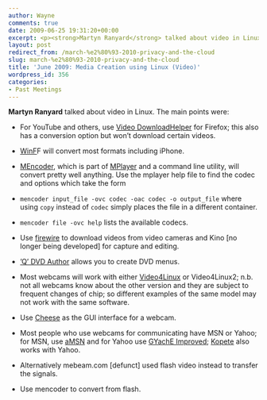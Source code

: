 ```yaml
---
author: Wayne
comments: true
date: 2009-06-25 19:31:20+00:00
excerpt: <p><strong>Martyn Ranyard</strong> talked about video in Linux.</p>
layout: post
redirect_from: /march-%e2%80%93-2010-privacy-and-the-cloud
slug: march-%e2%80%93-2010-privacy-and-the-cloud
title: 'June 2009: Media Creation using Linux (Video)'
wordpress_id: 356
categories:
- Past Meetings
---
```


**Martyn Ranyard** talked about video in Linux. The main points were:






  * For YouTube and others, use [Video DownloadHelper](http://www.downloadhelper.net/) for Firefox; this also has a conversion option but won’t download certain videos.


  * [WinF](http://winff.org/html_new/)F will convert most formats including iPhone.


  * [MEncoder](http://www.mplayerhq.hu/DOCS/HTML/en/mencoder.html), which is part of [MPlayer](http://www.mplayerhq.hu/design7/dload.html) and a command line utility, will convert pretty well anything. Use the mplayer help file to find the codec and options which take the form


  * `mencoder input_file -ovc codec -oac codec -o output_file` where using `copy` instead of `codec` simply places the file in a different container.


  * `mencoder file -ovc help` lists the available codecs.


  * Use [firewire](http://en.wikipedia.org/wiki/IEEE_1394) to download videos from video cameras and Kino [no longer being developed] for capture and editing.


  * [’Q’ DVD Author](http://qdvdauthor.sourceforge.net/) allows you to create DVD menus.


  * Most webcams will work with either [Video4Linux](http://en.wikipedia.org/wiki/Video4Linux) or Video4Linux2; n.b. not all webcams know about the other version and they are subject to frequent changes of chip; so different examples of the same model may not work with the same software.


  * Use [Cheese](https://wiki.gnome.org/Apps/Cheese) as the GUI interface for a webcam.


  * Most people who use webcams for communicating have MSN or Yahoo; for MSN, use [aMSN](http://www.amsn-project.net/) and for Yahoo use [GYachE Improved](http://sourceforge.net/projects/gyachi/); [Kopete](http://kopete.kde.org/) also works with Yahoo.


  * Alternatively mebeam.com [defunct] used flash video instead to transfer the signals.


  * Use mencoder to convert from flash.



